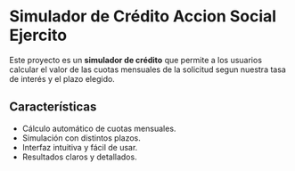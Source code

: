 # Simulador de Crédito Accion Social Ejercito

Este proyecto es un **simulador de crédito** que permite a los usuarios calcular el valor de las cuotas mensuales de la solicitud segun nuestra tasa de interés y el plazo elegido.

## Características

- Cálculo automático de cuotas mensuales.
- Simulación con distintos plazos.
- Interfaz intuitiva y fácil de usar.
- Resultados claros y detallados.


